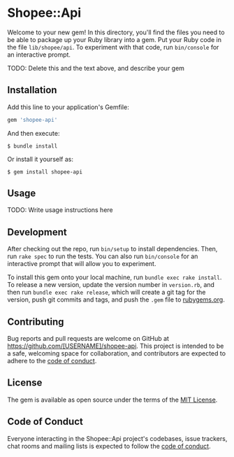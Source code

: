 # Shopee::Api

Welcome to your new gem! In this directory, you'll find the files you need to be able to package up your Ruby library into a gem. Put your Ruby code in the file `lib/shopee/api`. To experiment with that code, run `bin/console` for an interactive prompt.

TODO: Delete this and the text above, and describe your gem

## Installation

Add this line to your application's Gemfile:

```ruby
gem 'shopee-api'
```

And then execute:

    $ bundle install

Or install it yourself as:

    $ gem install shopee-api

## Usage

TODO: Write usage instructions here

## Development

After checking out the repo, run `bin/setup` to install dependencies. Then, run `rake spec` to run the tests. You can also run `bin/console` for an interactive prompt that will allow you to experiment.

To install this gem onto your local machine, run `bundle exec rake install`. To release a new version, update the version number in `version.rb`, and then run `bundle exec rake release`, which will create a git tag for the version, push git commits and tags, and push the `.gem` file to [rubygems.org](https://rubygems.org).

## Contributing

Bug reports and pull requests are welcome on GitHub at https://github.com/[USERNAME]/shopee-api. This project is intended to be a safe, welcoming space for collaboration, and contributors are expected to adhere to the [code of conduct](https://github.com/[USERNAME]/shopee-api/blob/master/CODE_OF_CONDUCT.md).


## License

The gem is available as open source under the terms of the [MIT License](https://opensource.org/licenses/MIT).

## Code of Conduct

Everyone interacting in the Shopee::Api project's codebases, issue trackers, chat rooms and mailing lists is expected to follow the [code of conduct](https://github.com/[USERNAME]/shopee-api/blob/master/CODE_OF_CONDUCT.md).
